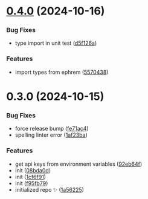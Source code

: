 # [0.4.0](https://github.com/stevin-wilson/ephrem-ai/compare/0.3.0...0.4.0) (2024-10-16)

### Bug Fixes

- type import in unit test ([d5f126a](https://github.com/stevin-wilson/ephrem-ai/commit/d5f126a110287bd993ee46b20b24962670c395e1))

### Features

- import types from ephrem ([5570438](https://github.com/stevin-wilson/ephrem-ai/commit/5570438c89a78b1f4f136b75476baacb867b8260))

# 0.3.0 (2024-10-15)

### Bug Fixes

- force release bump ([fe71ac4](https://github.com/stevin-wilson/ephrem-ai/commit/fe71ac4ba1bc32b6a853c696fb203981499b0a42))
- spelling linter error ([1af23ba](https://github.com/stevin-wilson/ephrem-ai/commit/1af23bacd1f94ab43ba3df7cc60c31b2cdd1e140))

### Features

- get api keys from environment variables ([92eb64f](https://github.com/stevin-wilson/ephrem-ai/commit/92eb64f0ce7c42b772cc4421ffd9a8ca450b9d75))
- init ([08bda0d](https://github.com/stevin-wilson/ephrem-ai/commit/08bda0dabb2935101b8db0d74f5674618e3271ee))
- init ([1cf6f91](https://github.com/stevin-wilson/ephrem-ai/commit/1cf6f91d03d36c3323f3f40c141442dad8d77449))
- init ([f95fb79](https://github.com/stevin-wilson/ephrem-ai/commit/f95fb792cc820d89975cb2ec171560093ad9a15d))
- initialized repo ✨ ([1a56225](https://github.com/stevin-wilson/ephrem-ai/commit/1a56225db832ad602974170ff864056a11928173))
